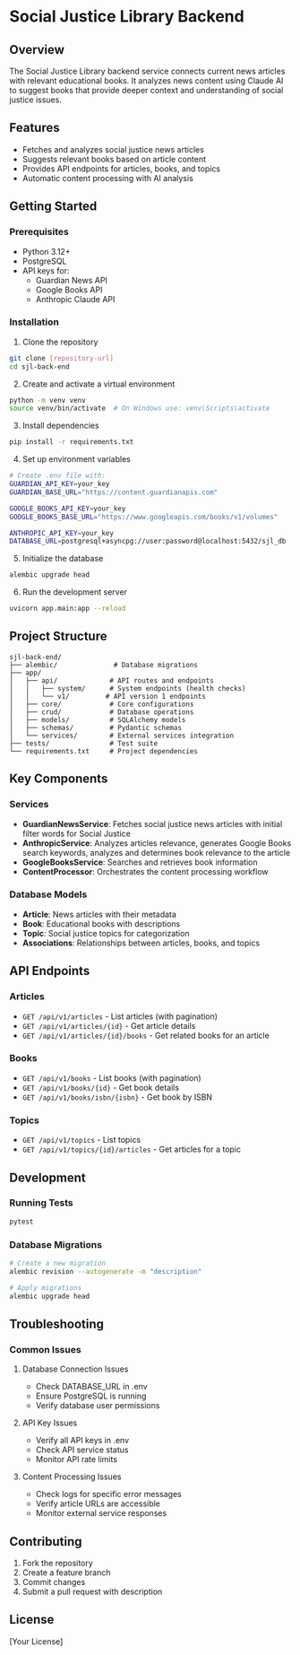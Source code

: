 # Social Justice Library Backend

## Overview
The Social Justice Library backend service connects current news articles with relevant educational books. It analyzes news content using Claude AI to suggest books that provide deeper context and understanding of social justice issues.

## Features
- Fetches and analyzes social justice news articles
- Suggests relevant books based on article content
- Provides API endpoints for articles, books, and topics
- Automatic content processing with AI analysis

## Getting Started

### Prerequisites
- Python 3.12+
- PostgreSQL
- API keys for:
  - Guardian News API
  - Google Books API
  - Anthropic Claude API

### Installation

1. Clone the repository
```bash
git clone [repository-url]
cd sjl-back-end
```

2. Create and activate a virtual environment
```bash
python -m venv venv
source venv/bin/activate  # On Windows use: venv\Scripts\activate
```

3. Install dependencies
```bash
pip install -r requirements.txt
```

4. Set up environment variables
```bash
# Create .env file with:
GUARDIAN_API_KEY=your_key
GUARDIAN_BASE_URL="https://content.guardianapis.com"

GOOGLE_BOOKS_API_KEY=your_key
GOOGLE_BOOKS_BASE_URL="https://www.googleapis.com/books/v1/volumes"

ANTHROPIC_API_KEY=your_key
DATABASE_URL=postgresql+asyncpg://user:password@localhost:5432/sjl_db
```

5. Initialize the database
```bash
alembic upgrade head
```

6. Run the development server
```bash
uvicorn app.main:app --reload
```

## Project Structure

```
sjl-back-end/
├── alembic/              # Database migrations
├── app/
│   ├── api/             # API routes and endpoints
│   │   ├── system/      # System endpoints (health checks)
│   │   └── v1/         # API version 1 endpoints
│   ├── core/            # Core configurations
│   ├── crud/            # Database operations
│   ├── models/          # SQLAlchemy models
│   ├── schemas/         # Pydantic schemas
│   └── services/        # External services integration
├── tests/               # Test suite
└── requirements.txt     # Project dependencies
```

## Key Components

### Services
- **GuardianNewsService**: Fetches social justice news articles with initial filter words for Social Justice
- **AnthropicService**: Analyzes articles relevance, generates Google Books search keywords, analyzes and determines book relevance to the article
- **GoogleBooksService**: Searches and retrieves book information
- **ContentProcessor**: Orchestrates the content processing workflow

### Database Models
- **Article**: News articles with their metadata
- **Book**: Educational books with descriptions
- **Topic**: Social justice topics for categorization
- **Associations**: Relationships between articles, books, and topics

## API Endpoints

### Articles
- `GET /api/v1/articles` - List articles (with pagination)
- `GET /api/v1/articles/{id}` - Get article details
- `GET /api/v1/articles/{id}/books` - Get related books for an article

### Books
- `GET /api/v1/books` - List books (with pagination)
- `GET /api/v1/books/{id}` - Get book details
- `GET /api/v1/books/isbn/{isbn}` - Get book by ISBN

### Topics
- `GET /api/v1/topics` - List topics
- `GET /api/v1/topics/{id}/articles` - Get articles for a topic

## Development

### Running Tests
```bash
pytest
```

### Database Migrations
```bash
# Create a new migration
alembic revision --autogenerate -m "description"

# Apply migrations
alembic upgrade head
```

## Troubleshooting

### Common Issues

1. Database Connection Issues
   - Check DATABASE_URL in .env
   - Ensure PostgreSQL is running
   - Verify database user permissions

2. API Key Issues
   - Verify all API keys in .env
   - Check API service status
   - Monitor API rate limits

3. Content Processing Issues
   - Check logs for specific error messages
   - Verify article URLs are accessible
   - Monitor external service responses

## Contributing

1. Fork the repository
2. Create a feature branch
3. Commit changes
4. Submit a pull request with description

## License
[Your License]
